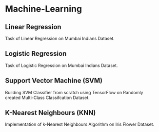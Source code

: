 # Machine-Learning

## Linear Regression

Task of Linear Regression on Mumbai Indians Dataset.

## Logistic Regression

Task of Logistic Regression on Mumbai Indians Dataset.

## Support Vector Machine (SVM)

Building SVM Classifier from scratch using TensorFlow on Randomly created Multi-Class Classifcation Dataset.

## K-Nearest Neighbours (KNN)

Implementation of k-Nearest Neighbours Algorithm on Iris Flower Dataset.
